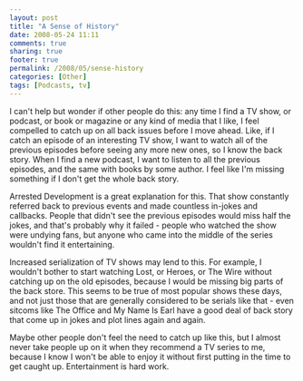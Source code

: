 ```yaml
---
layout: post
title: "A Sense of History"
date: 2008-05-24 11:11
comments: true
sharing: true
footer: true
permalink: /2008/05/sense-history
categories: [Other]
tags: [Podcasts, tv]
---
```

I can't help but wonder if other people do this: any time I find a TV show, or podcast, or book or magazine or any kind of media that I like, I feel compelled to catch up on all back issues before I move ahead.  Like, if I catch an episode of an interesting TV show, I want to watch all of the previous episodes before seeing any more new ones, so I know the back story.  When I find a new podcast, I want to listen to all the previous episodes, and the same with books by some author.  I feel like I'm missing something if I don't get the whole back story.  

Arrested Development is a great explanation for this.  That show constantly referred back to previous events and made countless in-jokes and callbacks.  People that didn't see the previous episodes would miss half the jokes, and that's probably why it failed - people who watched the show were undying fans, but anyone who came into the middle of the series wouldn't find it entertaining.

Increased serialization of TV shows may lend to this.  For example, I wouldn't bother to start watching Lost, or Heroes, or The Wire without catching up on the old episodes, because I would be missing big parts of the back store.  This seems to be true of most popular shows these days, and not just those that are generally considered to be serials like that - even sitcoms like The Office and My Name Is Earl have a good deal of back story that come up in jokes and plot lines again and again.

Maybe other people don't feel the need to catch up like this, but I almost never take people up on it when they recommend a TV series to me, because I know I won't be able to enjoy it without first putting in the time to get caught up.  Entertainment is hard work.